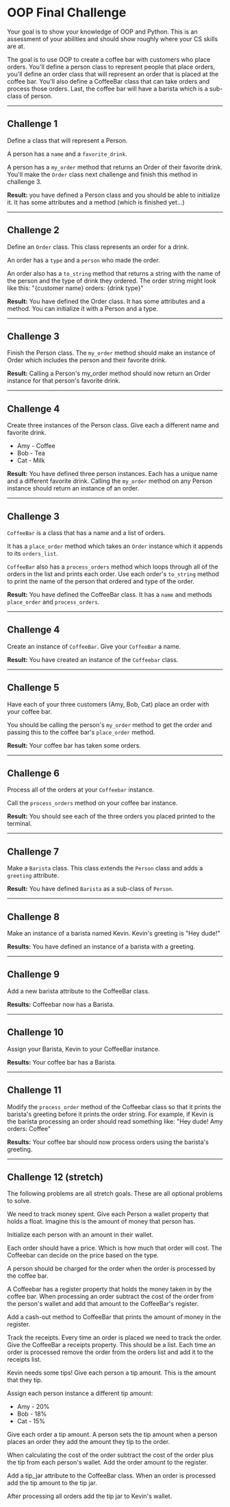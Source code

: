 # OOP Final Challenge

Your goal is to show your knowledge of OOP and Python. This is an assessment of your abilities and should show roughly where your CS skills are at.

The goal is to use OOP to create a coffee bar with customers who place orders. You'll define a person class to represent people that place orders, you'll define an order class that will represent an order that is placed at the coffee bar. You'll also define a CoffeeBar class that can take orders and process those orders. Last, the coffee bar will have a barista which is a sub-class of person. 

-------------

## Challenge 1 

Define a class that will represent a Person. 

A person has a `name` and a `favorite_drink`.

A person has a `my_order` method that returns an Order of their favorite drink. You'll make the `Order` class next challenge and finish this method in challenge 3. 

**Result:** you have defined a Person class and you should be able to initialize it. It has some attributes and a method (which is finished yet...)

-------------

## Challenge 2

Define an `Order` class. This class represents an order for a drink. 

An order has a `type` and a `person` who made the order. 

An order also has a `to_string` method that returns a string with the name of the person and the type of drink they ordered. The order string might look like this: "{customer name} orders: {drink type}"

**Result:** You have defined the Order class. It has some attributes and a method. You can initialize it with a Person and a type. 

-------------

## Challenge 3 

Finish the Person class. The `my_order` method should make an instance of Order which includes the person and their favorite drink.

**Result:** Calling a Person's my_order method should now return an Order instance for that person's favorite drink. 

-------------

## Challenge 4

Create three instances of the Person class. Give each a different name and favorite drink.

- Amy - Coffee
- Bob - Tea
- Cat - Milk

**Result:** You have defined three person instances. Each has a unique name and a different favorite drink. Calling the `my_order` method on any Person instance should return an instance of an order. 

-------------

## Challenge 3 

`CoffeeBar` is a class that has a name and a list of orders. 

It has a `place_order` method which takes an `Order` instance which it appends to its `orders_list`. 

`CoffeeBar` also has a `process_orders` method which loops through all of the orders in the list and prints each order. Use each order's `to_string` method to print the name of the person that ordered and type of the order. 

**Result:** You have defined the CoffeeBar class. It has a `name` and methods `place_order` and `process_orders`. 

-------------

## Challenge 4 

Create an instance of `CoffeeBar`. Give your `CoffeeBar` a name.

**Result:** You have created an instance of the `Coffeebar` class.

-------------

## Challenge 5 

Have each of your three customers (Amy, Bob, Cat) place an order with your coffee bar.

You should be calling the person's `my_order` method to get the order and passing this to the coffee bar's `place_order` method. 

**Result:** Your coffee bar has taken some orders.

-------------

## Challenge 6 

Process all of the orders at your `Coffeebar` instance.

Call the `process_orders` method on your coffee bar instance. 

**Result:** You should see each of the three orders you placed printed to the terminal.

-------------

## Challenge 7 

Make a `Barista` class. This class extends the `Person` class and adds a `greeting` attribute. 

**Result:** You have defined `Barista` as a sub-class of `Person`. 

-------------

## Challenge 8 

Make an instance of a barista named Kevin. Kevin's greeting is "Hey dude!"

**Results:** You have defined an instance of a barista with a greeting. 

-------------

## Challenge 9 

Add a new barista attribute to the CoffeeBar class. 

**Results:** Coffeebar now has a Barista. 

-------------

## Challenge 10 

Assign your Barista, Kevin to your CoffeeBar instance. 

**Results:** Your coffee bar has a Barista. 

-------------

## Challenge 11 

Modify the `process_order` method of the Coffeebar class so that it prints the barista's greeting before it prints the order string. For example, if Kevin is the barista processing an order should read something like: "Hey dude! Amy orders: Coffee"

**Results:** Your coffee bar should now process orders using the barista's greeting. 

-------------

## Challenge 12 (stretch) 

The following problems are all stretch goals. These are all optional problems to solve. 

We need to track money spent. Give each Person a wallet property that holds a float. Imagine this is the amount of money that person has.

Initialize each person with an amount in their wallet. 

Each order should have a price. Which is how much that order will cost. The Coffeebar can decide on the price based on the type.

A person should be charged for the order when the order is processed by the coffee bar. 

A Coffeebar has a register property that holds the money taken in by the coffee bar. When processing an order subtract the cost of the order from the person's wallet and add that amount to the CoffeeBar's register. 

Add a cash-out method to CoffeeBar that prints the amount of money in the register. 

Track the receipts. Every time an order is placed we need to track the order. Give the CoffeeBar a receipts property. This should be a list. Each time an order is processed remove the order from the orders list and add it to the receipts list. 

Kevin needs some tips! Give each person a tip amount. This is the amount that they tip. 

Assign each person instance a different tip amount: 

- Amy - 20%
- Bob - 18%
- Cat - 15%

Give each order a tip amount. A person sets the tip amount when a person places an order they add the amount they tip to the order. 

When calculating the cost of the order subtract the cost of the order plus the tip from each person's wallet. Add the order amount to the register. 

Add a tip_jar attribute to the CoffeeBar class. When an order is processed add the tip amount to the tip jar. 

After processing all orders add the tip jar to Kevin's wallet. 